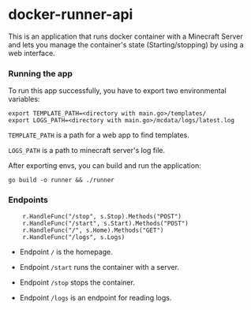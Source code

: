 # docker-runner-api

This is an application that runs docker container with a Minecraft Server and lets you manage the container's state (Starting/stopping) by using a web interface.


### Running the app

To run this app successfully, you have to export two environmental variables:

```
export TEMPLATE_PATH=<directory with main.go>/templates/
export LOGS_PATH=<directory with main.go>/mcdata/logs/latest.log
```

`TEMPLATE_PATH` is a path for a web app to find templates.

`LOGS_PATH` is a path to minecraft server's log file.

After exporting envs, you can build and run the application:

```
go build -o runner && ./runner
```

### Endpoints

```
	r.HandleFunc("/stop", s.Stop).Methods("POST")
	r.HandleFunc("/start", s.Start).Methods("POST")
	r.HandleFunc("/", s.Home).Methods("GET")
	r.HandleFunc("/logs", s.Logs)
```

- Endpoint `/` is the homepage.

- Endpoint `/start` runs the container with a server.

- Endpoint `/stop` stops the container.

- Endpoint `/logs` is an endpoint for reading logs.
